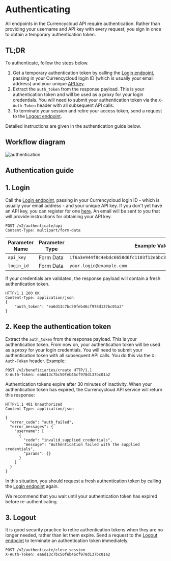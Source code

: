 [_metadata_:menu_title]:- "Authenticating"
[_metadata_:order]:- "2"

# Authenticating

All endpoints in the Currencycloud API require authentication. Rather than providing your username and API key with every request, you sign in once to obtain a temporary authentication token.

## TL;DR
To authenticate, follow the steps below.
1. Get a temporary authentication token by calling the [Login endpoint](/api-reference/#authenticate), passing in your Currencycloud login ID (which is usually your email address) and your unique [API key](/register-for-an-api-key/).
2. Extract the `auth_token` from the response payload. This is your authentication token and will be used as a proxy for your login credentials. You will need to submit your authentication token via the `X-Auth-Token` header with all subsequent API calls.
3. To terminate your session and retire your access token, send a request to the [Logout endpoint](/api-reference/#logout).

Detailed instructions are given in the authentication guide below.

## Workflow diagram

![authentication](/images/workflow_diagrams/1_authenticate.jpg)

## Authentication guide

## 1. Login

Call the [Login endpoint](/api-reference/#authenticate), passing in your Currencycloud login ID - which is usually your email address - and your unique API key. If you don't yet have an API key, you can register for one [here](/register-for-an-api-key/). An email will be sent to you that will provide instructions for obtaining your API key.

```
POST /v2/authenticate/api
Content-Type: multipart/form-data
```

| Parameter Name | Parameter Type | Example Value |
| --- | --- | --- |
| `api_key` | Form Data | `1f6a3e944f8c4ebdc6658d6fc1103f12ebbc33f5ed05ca3549fdbc3883556544` |
| `login_id` | Form Data | `your.login@example.com` |

If your credentials are validated, the response payload will contain a fresh authentication token.

```
HTTP/1.1 200 OK
Content-Type: application/json
{
    "auth_token": "ea6d13c7bc50feb46cf978d137bc01a2"
}
```  

## 2. Keep the authentication token

Extract the `auth_token` from the response payload. This is your authentication token. From now on, your authentication token will be used as a proxy for your login credentials. You will need to submit your authentication token with all subsequent API calls. You do this via the `X-Auth-Token` header. Example:

```
POST /v2/beneficiaries/create HTTP/1.1
X-Auth-Token: ea6d13c7bc50feb46cf978d137bc01a2
```

Authentication tokens expire after 30 minutes of inactivity. When your authentication token has expired, the Currencycloud API service will return this response:

```
HTTP/1.1 401 Unauthorized
Content-Type: application/json

{
  "error_code": "auth_failed",
  "error_messages": {
    "username": [
      {
        "code": "invalid_supplied_credentials",
        "message": "Authentication failed with the supplied credentials",
        "params": {}
      }
    ]
  }
}

```

In this situation, you should request a fresh authentication token by calling the [Login endpoint](https://developer.currencycloud.com/docs/item/login/) again.

We recommend that you wait until your authentication token has expired before re-authenticating.

## 3. Logout

It is good security practice to retire authentication tokens when they are no longer needed, rather than let them expire. Send a request to the [Logout endpoint](/api-reference/#logout) to terminate an authentication token immediately.

```
POST /v2/authenticate/close_session
X-Auth-Token: ea6d13c7bc50feb46cf978d137bc01a2
```
